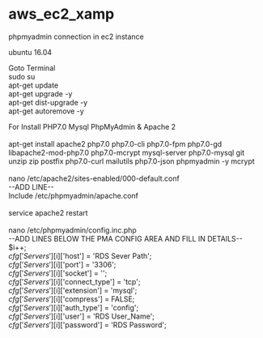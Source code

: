 # aws_ec2_xamp
phpmyadmin connection in ec2 instance <br/>

ubuntu 16.04<br/>

Goto Terminal <br/>
sudo su<br/>
apt-get update<br/>
apt-get upgrade -y<br/>
apt-get dist-upgrade -y <br/>
apt-get autoremove -y<br/>

For Install PHP7.0 Mysql PhpMyAdmin & Apache 2<br/>
<br/>
apt-get install apache2 php7.0 php7.0-cli php7.0-fpm php7.0-gd libapache2-mod-php7.0 php7.0-mcrypt mysql-server php7.0-mysql git unzip zip postfix php7.0-curl mailutils php7.0-json phpmyadmin -y  mcrypt<br/>
<br/>
nano /etc/apache2/sites-enabled/000-default.conf<br/>
--ADD LINE-- <br/>
Include /etc/phpmyadmin/apache.conf<br/>
<br/>
service apache2 restart<br/>
<br/>
nano /etc/phpmyadmin/config.inc.php<br/>
--ADD LINES BELOW THE PMA CONFIG AREA AND FILL IN DETAILS--<br/>
$i++;<br/>
$cfg['Servers'][$i]['host']          = 'RDS Sever Path';<br/>
$cfg['Servers'][$i]['port']          = '3306';<br/>
$cfg['Servers'][$i]['socket']        = '';<br/>
$cfg['Servers'][$i]['connect_type']  = 'tcp';<br/>
$cfg['Servers'][$i]['extension']     = 'mysql';<br/>
$cfg['Servers'][$i]['compress']      = FALSE;<br/>
$cfg['Servers'][$i]['auth_type']     = 'config';<br/>
$cfg['Servers'][$i]['user']          = 'RDS User_Name';<br/>
$cfg['Servers'][$i]['password']      = 'RDS Password';<br/>



